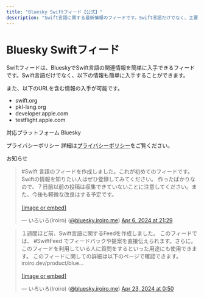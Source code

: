```yaml
---
title: "Bluesky Swiftフィード【公式】"
description: "Swift言語に関する最新情報のフィードです。Swift言語だけでなく、主要なSwiftフレームワーク、Pkl、サーバーサイドSwift、MLなどに関する情報もあります。"
---
```


# Bluesky Swiftフィード

Swiftフィードは、BlueskyでSwift言語の関連情報を簡単に入手できるフィードです。Swift言語だけでなく、以下の情報も簡単に入手することができます。

また、以下のURLを含む情報の入手が可能です。
- swift.org
- pkl-lang.org
- developer.apple.com
- testflight.apple.com

対応プラットフォーム
Bluesky

プライバシーポリシー
詳細は[プライバシーポリシー](/privacy)をご覧ください。

お知らせ
                <blockquote class="bluesky-embed"
                        data-bluesky-uri="at://did:plc:hp4di5zhc3q3uksjasitxfe4/app.bsky.feed.post/3kphmwuddsy2d"
                        data-bluesky-cid="bafyreigqpianc6qts3s2wpnrvprhyoh7wokems3vm3wafgf75jwwvg5apa">
                        <p lang="en">#Swift 言語のフィードを作成しました。これが初めてのフィードです。Swiftの情報を知りたい人はぜひ登録してみてください。
                            作ったばかりなので、７日前以前の投稿は収集できていないことに注意してください。また、今後も軽微な改良はする予定です。<br><br><a
                                href="https://bsky.app/profile/did:plc:hp4di5zhc3q3uksjasitxfe4/post/3kphmwuddsy2d?ref_src=embed">[image
                                or embed]</a></p>&mdash; いろいろ(Iroiro) (<a
                            href="https://bsky.app/profile/did:plc:hp4di5zhc3q3uksjasitxfe4?ref_src=embed">@bluesky.iroiro.me</a>)
                        <a
                            href="https://bsky.app/profile/did:plc:hp4di5zhc3q3uksjasitxfe4/post/3kphmwuddsy2d?ref_src=embed">Apr
                            6, 2024 at 21:29</a>
                    </blockquote>
                    <blockquote class="bluesky-embed"
                    data-bluesky-uri="at://did:plc:hp4di5zhc3q3uksjasitxfe4/app.bsky.feed.post/3kqq7mpdsli2k"
                    data-bluesky-cid="bafyreifq4hfwm66oflnrpog32qw3tdjv6d2ahfjieqcchkcefixjjjtpde">
                    <p lang="ja">１週間ほど前、Swift言語に関するFeedを作成しました。
                        このフィードでは、 #SwiftFeed でフィードバックや提案を直接伝えられます。さらに。このフィードを利用している人に質問をするといった用途にも使用できます。
                        このフィードに関しての詳細は以下のページで確認できます。
                        iroiro.dev/product/blue...<br><br><a
                            href="https://bsky.app/profile/did:plc:hp4di5zhc3q3uksjasitxfe4/post/3kqq7mpdsli2k?ref_src=embed">[image
                            or embed]</a></p>&mdash; いろいろ(Iroiro) (<a
                        href="https://bsky.app/profile/did:plc:hp4di5zhc3q3uksjasitxfe4?ref_src=embed">@bluesky.iroiro.me</a>)
                    <a
                        href="https://bsky.app/profile/did:plc:hp4di5zhc3q3uksjasitxfe4/post/3kqq7mpdsli2k?ref_src=embed">Apr
                        23, 2024 at 0:50</a>
                </blockquote>